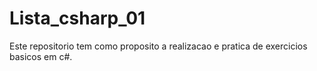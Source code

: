 # Lista_csharp_01
Este repositorio tem como proposito a realizacao e pratica de exercicios basicos em c#.
